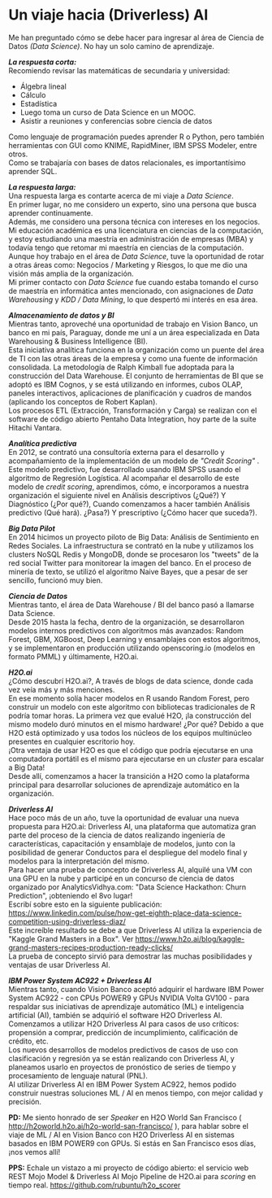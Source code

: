 # Un viaje hacia (Driverless) AI

Me han preguntado cómo se debe hacer para ingresar al área de Ciencia de Datos *(Data Science)*. 
No hay un solo camino de aprendizaje.

_**La respuesta corta:**_   
Recomiendo revisar las matemáticas de secundaria y universidad:
- Álgebra lineal
- Cálculo
- Estadística
- Luego toma un curso de Data Science en un MOOC.
- Asistir a reuniones y conferencias sobre ciencia de datos

Como lenguaje de programación puedes aprender R o Python, pero también herramientas con GUI como KNIME, RapidMiner, IBM SPSS Modeler, entre otros.  
Como se trabajaría con bases de datos relacionales, es importantísimo aprender SQL.  

_**La respuesta larga:**_   
Una respuesta larga es contarte acerca de mi viaje a *Data Science*.  
En primer lugar, no me considero un experto, sino una persona que busca aprender continuamente.  
Además, me considero una persona técnica con intereses en los negocios. Mi educación académica es una licenciatura en ciencias de la computación, y estoy estudiando una maestría en administración de empresas (MBA) y todavía tengo que retomar mi maestría en ciencias de la computación.  
Aunque hoy trabajo en el área de *Data Science*, tuve la oportunidad de rotar a otras áreas como: Negocios / Marketing y Riesgos, lo que me dio una visión más amplia de la organización.  
Mi primer contacto con *Data Science* fue cuando estaba tomando el curso de maestría en informática antes mencionado, con asignaciones de *Data Warehousing* y *KDD / Data Mining*, lo que despertó mi interés en esa área. 

_**Almacenamiento de datos y BI**_  
Mientras tanto, aproveché una oportunidad de trabajo en Vision Banco, un banco en mi país, Paraguay, donde me uní a un área especializada en Data Warehousing & Business Intelligence (BI).  
Esta iniciativa analítica funciona en la organización como un puente del área de TI con las otras áreas de la empresa y como una fuente de información consolidada. La metodología de Ralph Kimball fue adoptada para la construcción del Data Warehouse. El conjunto de herramientas de BI que se adoptó es IBM Cognos, y se está utilizando en informes, cubos OLAP, paneles interactivos, aplicaciones de planificación y cuadros de mandos (aplicando los conceptos de Robert Kaplan).  
Los procesos ETL (Extracción, Transformación y Carga) se realizan con el software de código abierto Pentaho Data Integration, hoy parte de la suite Hitachi Vantara. 

_**Analítica predictiva**_  
En 2012, se contrató una consultoría externa para el desarrollo y acompañamiento de la implementación de un modelo de *"Credit Scoring"* . Este modelo predictivo, fue desarrollado usando IBM SPSS usando el algoritmo de Regresión Logística. Al acompañar el desarrollo de este modelo de *credit scoring*, aprendimos, cómo, e incorporamos a nuestra organización el siguiente nivel en Análisis descriptivos (¿Qué?) Y Diagnóstico (¿Por qué?), Cuando comenzamos a hacer también Análisis predictivo (Qué hará). ¿Pasa?) Y prescriptivo (¿Cómo hacer que suceda?).

_**Big Data Pilot**_  
En 2014 hicimos un proyecto piloto de Big Data: Análisis de Sentimiento en Redes Sociales. La infraestructura se contrató en la nube y utilizamos los clusters NoSQL Redis y MongoDB, donde se procesaron los "tweets" de la red social Twitter para monitorear la imagen del banco. En el proceso de minería de texto, se utilizó el algoritmo Naive Bayes, que a pesar de ser sencillo, funcionó muy bien.

_**Ciencia de Datos**_  
Mientras tanto, el área de Data Warehouse / BI del banco pasó a llamarse Data Science.  
Desde 2015 hasta la fecha, dentro de la organización, se desarrollaron modelos internos predictivos con algoritmos más avanzados: Random Forest, GBM, XGBoost, Deep Learning y ensamblajes con estos algoritmos, y se implementaron en producción utilizando openscoring.io (modelos en formato PMML) y últimamente, H2O.ai.

_**H2O.ai**_  
¿Cómo descubrí H2O.ai?, A través de blogs de data science, donde cada vez veía más y más menciones.  
En ese momento solía hacer modelos en R usando Random Forest, pero construir un modelo con este algoritmo con bibliotecas tradicionales de R podría tomar horas. La primera vez que evalué H2O, ¡la construcción del mismo modelo duró minutos en el mismo hardware! ¿Por qué? Debido a que H2O está optimizado y usa todos los núcleos de los equipos multinúcleo presentes en cualquier escritorio hoy.  
¡Otra ventaja de usar H2O es que el código que podría ejecutarse en una computadora portátil es el mismo para ejecutarse en un *cluster* para escalar a Big Data!  
Desde allí, comenzamos a hacer la transición a H2O como la plataforma principal para desarrollar soluciones de aprendizaje automático en la organización.

_**Driverless AI**_  
Hace poco más de un año, tuve la oportunidad de evaluar una nueva propuesta para H2O.ai: Driverless AI, una plataforma que automatiza gran parte del proceso de la ciencia de datos realizando ingeniería de características, capacitación y ensamblaje de modelos, junto con la posibilidad de generar Conductos para el despliegue del modelo final y modelos para la interpretación del mismo.  
Para hacer una prueba de concepto de Driverless AI, alquilé una VM con una GPU en la nube y participé en un concurso de ciencia de datos organizado por AnalyticsVidhya.com: "Data Science Hackathon: Churn Prediction", ¡obteniendo el 8vo lugar!  
Escribí sobre esto en la siguiente publicación: https://www.linkedin.com/pulse/how-get-eighth-place-data-science-competition-using-driverless-diaz/  
Este increíble resultado se debe a que Driverless AI utiliza la experiencia de "Kaggle Grand Masters in a Box". Ver https://www.h2o.ai/blog/kaggle-grand-masters-recipes-production-ready-clicks/  
La prueba de concepto sirvió para demostrar las muchas posibilidades y ventajas de usar Driverless AI.  

_**IBM Power System AC922 + Driverless AI**_  
Mientras tanto, cuando Vision Banco aceptó adquirir el hardware IBM Power System AC922 - con CPUs POWER9 y GPUs NVIDIA Volta GV100 - para respaldar sus iniciativas de aprendizaje automático (ML) e inteligencia artificial (AI), también se adquirió el software H2O Driverless AI.  
Comenzamos a utilizar H2O Driverless AI para casos de uso críticos: propensión a comprar, predicción de incumplimiento, calificación de crédito, etc.  
Los nuevos desarrollos de modelos predictivos de casos de uso con clasificación y regresión ya se están realizando con Driverless AI, y planeamos usarlo en proyectos de pronóstico de series de tiempo y procesamiento de lenguaje natural (PNL).  
Al utilizar Driverless AI en IBM Power System AC922, hemos podido construir nuestras soluciones ML / AI en menos tiempo, con mejor calidad y precisión.  

**PD:** Me siento honrado de ser *Speaker* en H2O World San Francisco ( http://h2oworld.h2o.ai/h2o-world-san-francisco/ ), para hablar sobre el viaje de ML / AI en Vision Banco con H2O Driverless AI en sistemas basados ​​en IBM POWER9 con GPUs. 
Si estás en San Francisco esos días, ¡nos vemos allí!

**PPS:** Echale un vistazo a mi proyecto de código abierto: el servicio web REST Mojo Model & Driverless AI Mojo Pipeline de H2O.ai para *scoring* en tiempo real. https://github.com/rubuntu/h2o_scorer